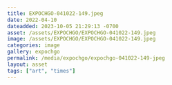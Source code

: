 ```yaml
---
title: EXPOCHGO-041022-149.jpeg
date: 2022-04-10
dateadded: 2023-10-05 21:29:13 -0700
asset: /assets/EXPOCHGO/EXPOCHGO-041022-149.jpeg
image: /assets/EXPOCHGO/EXPOCHGO-041022-149.jpeg
categories: image
gallery: expochgo
permalink: /media/expochgo/expochgo-041022-149-jpeg
layout: asset
tags: ["art", "times"]
--- 
```

